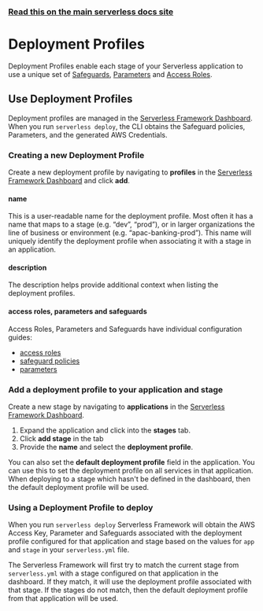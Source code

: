 <!--
title: Serverless Dashboard - Profiles
menuText: Profiles
menuOrder: 7
layout: Doc
-->

<!-- DOCS-SITE-LINK:START automatically generated  -->

### [Read this on the main serverless docs site](https://www.serverless.com/framework/docs/dashboard/profiles/)

<!-- DOCS-SITE-LINK:END -->

# Deployment Profiles

Deployment Profiles enable each stage of your Serverless application to use a unique set of [Safeguards](./safeguards.md), [Parameters](./parameters.md) and [Access Roles](./access-roles.md).

## Use Deployment Profiles

Deployment profiles are managed in the [Serverless Framework Dashboard](https://app.serverless.com). When you run `serverless deploy`, the CLI obtains the Safeguard policies, Parameters, and the generated AWS Credentials.

### Creating a new Deployment Profile

Create a new deployment profile by navigating to **profiles** in the [Serverless Framework Dashboard](https://app.serverless.com) and click **add**.

#### name

This is a user-readable name for the deployment profile. Most often it has a name that maps to a stage (e.g. “dev”, “prod”), or in larger organizations the line of business or environment (e.g. “apac-banking-prod”). This name will uniquely identify the deployment profile when associating it with a stage in an application.

#### description

The description helps provide additional context when listing the deployment profiles.

#### access roles, parameters and safeguards

Access Roles, Parameters and Safeguards have individual configuration guides:

- [access roles](./access_role.md#link-your-aws-account)
- [safeguard policies](./safeguards.md#configuring-policies)
- [parameters](./parameters.md)

### Add a deployment profile to your application and stage

Create a new stage by navigating to **applications** in the [Serverless Framework Dashboard](https://app.serverless.com).

1. Expand the application and click into the **stages** tab.
2. Click **add stage** in the tab
3. Provide the **name** and select the **deployment profile**.

You can also set the **default deployment profile** field in the application. You can use this to set the deployment profile on all services in that application. When deploying to a stage which hasn't be defined in the dashboard, then the default deployment profile will be used.

### Using a Deployment Profile to deploy

When you run `serverless deploy` Serverless Framework will obtain the AWS Access Key, Parameter and Safeguards associated with the deployment profile configured for that application and stage based on the values for `app` and `stage` in your `serverless.yml` file.

The Serverless Framework will first try to match the current stage from `serverless.yml` with a stage configured on that application in the dashboard. If they match, it will use the deployment profile associated with that stage. If the stages do not match, then the default deployment profile from that application will be used.
